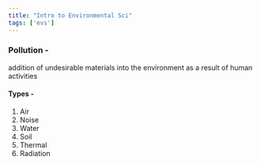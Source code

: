 ```yaml
---
title: "Intro to Environmental Sci"
tags: ['evs']
---
```


### Pollution -
addition of undesirable materials into the environment as a result of human activities

#### Types -
1. Air
2. Noise
3. Water
4. Soil
5. Thermal
6. Radiation 




